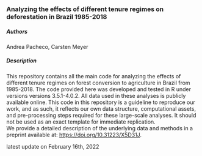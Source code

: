 ### Analyzing the effects of different tenure regimes on deforestation in Brazil 1985-2018

##### Authors
Andrea Pacheco, Carsten Meyer

##### Description
This repository contains all the main code for analyzing the effects of different tenure regimes on forest conversion to agriculture in Brazil from 1985-2018. 
The code provided here was developed and tested in R under versions versions 3.5.1-4.0.2. All data used in these analyses is publicly available online. 
This code in this repository is a guideline to reproduce our work, and as such, it reflects our own data structure, computational assets, and pre-processing steps required for these large-scale analyses. It should not be used as an exact template for immediate replication.  
We provide a detailed description of the underlying data and methods in a preprint available at: https://doi.org/10.31223/X5D31J.

latest update on February 16th, 2022
